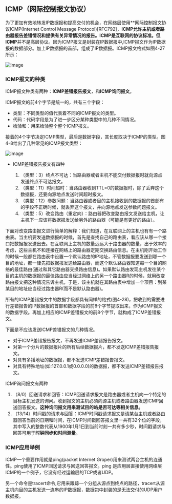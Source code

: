 ## ICMP（网际控制报文协议）

为了更加有效地转发IP数据报和提高交付的机会，在网络层使用**网际控制报文协议ICMP(Internet Control Message Protocol)[RFC792]，**ICMP允许主机或者路由器报告差错情况和提供有关异常情况的报告。ICMP是互联网的协议标准。但ICMP**并不是高层协议。因为ICMP报文是封装在IP数据报中,ICMP报文作为IP数据报的数据部分。加上IP数据报的首部，组成了IP数据报。ICMP报文格式如图4-27所示：

![image](https://img2020.cnblogs.com/blog/2361214/202108/2361214-20210813221146714-8764193.png)

### ICMP报文的种类
ICMP报文种类有两种：**ICMP差错报告报文**，和**ICMP询问报文**。

ICMP报文的前4个字节是统一的，共有三个字段：
* 类型：不同类型的值代表着不同的ICMP报文的类型。
* 代码：代码字段是为了进一步区分某种类型中的几种不同情况。
* 检验和：用来检验整个整个ICMP报文。

接着的4个字节决定ICMP类型，最后是数据字段，其长度取决于ICMP的类型。图4-8给出了几种常见的ICMP报文类型：

![image](https://img2020.cnblogs.com/blog/2361214/202108/2361214-20210813221206345-1325740641.png)

* ICMP差错报告报文有四种

  1. （类型：3）终点不可达：当路由器或者主机不能交付数据报时就向源点发送终点不可达报文。
  2. （类型：11）时间超时：当路由器收到TTL=0的数据报时，除了丢弃这个数据报，还要向源地点发送时间超时报文。
  3. （类型：12）参数问题：当路由器或者目的主机接收到的数据报的首部有的字段不正确时候，就丢弃这个报文，并向源地点发送参数问题报文。
  4. （类型：5）改变路由（重定向）：路由器把改变路由报文发送给主机，让主机下一应该将数据报发送给另外的路由器（可能是有更好的路由）。

下面对改变路由报文进行简单的解释：我们知道，在互联网上的主机也有有一个路由表。当主机要发送数据报的时候，首先是查找自己的路由表，看应该从哪一个接口把数据报发送出去。在互联网上主机的数量远远大于路由器的数量，出于效率的考虑，这些主机不和连接在网络上的路由器定期交换路由信息。在主机刚开始工作的时候一般都在路由表中设置一个默认路由的IP地址，不管数据报要发送到哪一个目的地址，都一律先把数据报发送给路由器，而这个默认路由器知道每一个目的网络的最佳路由(通过和其它路由器交换路由信息)。如果默认路由发现主机发往某个目的主机的数据报的最佳路由应当经过网络上的另一个路由器R的时候，就用改变路由报文把这种情况告诉主机，于是，该主机就在其路由表中增加一个项目：到某某目的地址应当经过路由器R(而不是默认路由器)。

所有的ICMP差错报文中的数据字段都具有同样的格式(图4-28)，把收到的需要进行差错报告的IP数据报的首部和数据字段的前8个字节提取出来，作为ICMP报文的数据字段。再加上相应的ICMP差错报文的前8个字节，就构成了ICMP差错报文。

下面是不应该发送ICMP差错报文的几种情况。
* 对于ICMP差错报告报文，不再发送ICMP差错报告报文。
* 对第一个分片的数据报片的所有后续数据报片，都不发送ICMP差错报告报文。
* 对具有多播地址的数据报，都不发送ICMP差错报告报文。
* 对具有特殊地址(如:127.0.0.1或0.0.0.0)的数据报，都不发送ICMP差错报告报文。

ICMP询问报文有两种
   1. （8/0）回送请求和回答：ICMP回送请求报文是路由器或者主机向一个特定的目标主机发送的询问。收到报文的主机必须向源主机或者路由器发送ICMP回送回答报文。**这种询问报文用来测试目的站是否可达等相关信息。**
   2. （13/14）时间戳的请求与回答：ICMP时间戳请求报文是请某台主机或者路由器回答当前的日期和时间，在ICMP时间戳回答报文里一共有32个位的字段，其中写入的整数代表从1900年1月1日到当前时刻一共有多少秒，时间戳请求与回答可用于**时钟同步和时间测量**。

### ICMP应用举例
ICMP一个重要作用就是ping(packet Internet Groper)用来测试两台主机的连通性。ping使用了ICMP回送请求与回送回答报文。ping 是应用层直接使用网络层ICMP的一个例子，它没有经过运输层的TCP或者UDP。

另一个命令是tracert命令,它用来跟踪一个分组从源点到终点的路径，tracert从源主机向目的主机发送一连串的IP数据报，数据包中封装的是无法交付的UDP用户数据报。